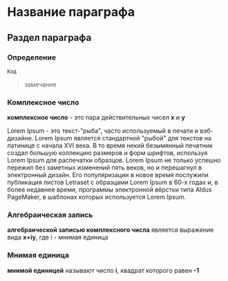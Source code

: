 # Название параграфа

## Раздел параграфа

### Определение

```
Код
```

> замечание

### Комплексное число

**комплексное число** - это пара действительных чисел **x** и **y**

Lorem Ipsum - это текст-"рыба", часто используемый в печати и вэб-дизайне. Lorem Ipsum является стандартной "рыбой" для текстов на латинице с начала XVI века. В то время некий безымянный печатник создал большую коллекцию размеров и форм шрифтов, используя Lorem Ipsum для распечатки образцов. Lorem Ipsum не только успешно пережил без заметных изменений пять веков, но и перешагнул в электронный дизайн. Его популяризации в новое время послужили публикация листов Letraset с образцами Lorem Ipsum в 60-х годах и, в более недавнее время, программы электронной вёрстки типа Aldus PageMaker, в шаблонах которых используется Lorem Ipsum.

### Алгебраическая запись

**алгебраической записью комплексного числа** является выражение вида **x+iy**, где i - мнимая единица

### Мнимая единица

**мнимой единицей** называют число **i**, квадрат которого равен **-1**
